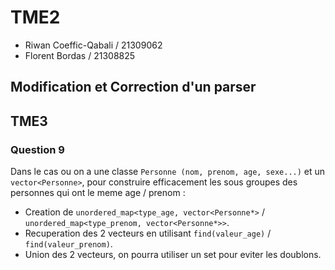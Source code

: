 # TME2

- Riwan Coeffic-Qabali / 21309062
- Florent Bordas / 21308825

## Modification et Correction d'un parser

## TME3

### Question 9

Dans le cas ou on a une classe `Personne (nom, prenom, age, sexe...)` et un
`vector<Personne>`, pour construire efficacement les sous groupes des personnes
qui ont le meme age / prenom :

- Creation de `unordered_map<type_age, vector<Personne*>` /
  `unordered_map<type_prenom, vector<Personne*>>`.
- Recuperation des 2 vecteurs en utilisant `find(valeur_age)` /
  `find(valeur_prenom)`.
- Union des 2 vecteurs, on pourra utiliser un set pour eviter les doublons.
